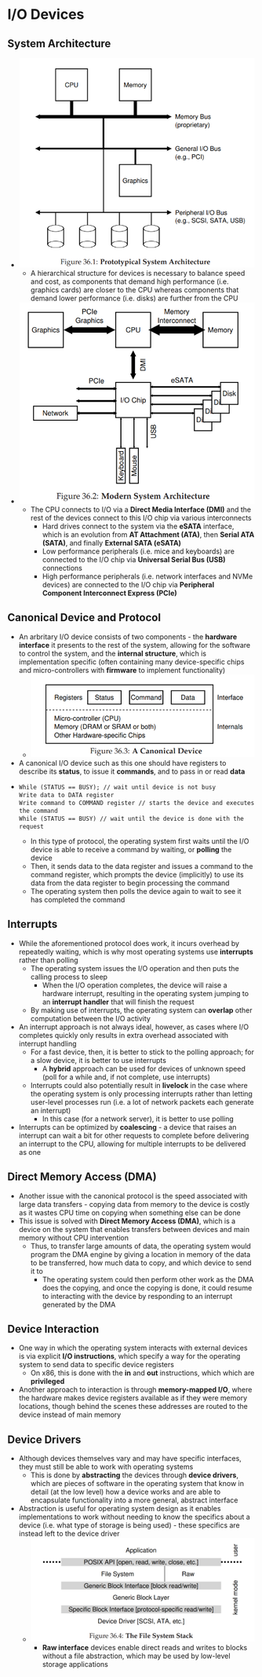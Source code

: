 # I/O Devices
## System Architecture
- ![System Architecture](../Images/System_Architecture.png)
    - A hierarchical structure for devices is necessary to balance speed and cost, as components that demand high performance (i.e. graphics cards) are closer to the CPU whereas components that demand lower performance (i.e. disks) are further from the CPU
- ![Modern System Architecture](../Images/Modern_System_Architecture.png)
    - The CPU connects to I/O via a **Direct Media Interface (DMI)** and the rest of the devices connect to this I/O chip via various interconnects
        - Hard drives connect to the system via the **eSATA** interface, which is an evolution from **AT Attachment (ATA)**, then **Serial ATA (SATA)**, and finally **External SATA (eSATA)**
        - Low performance peripherals (i.e. mice and keyboards) are connected to the I/O chip via **Universal Serial Bus (USB)** connections
        - High performance peripherals (i.e. network interfaces and NVMe devices) are connected to the I/O chip via **Peripheral Component Interconnect Express (PCIe)**
## Canonical Device and Protocol
- An arbritary I/O device consists of two components - the **hardware interface** it presents to the rest of the system, allowing for the software to control the system, and the **internal structure**, which is implementation specific (often containing many device-specific chips and micro-controllers with **firmware** to implement functionality)
    - ![Canonical Device](../Images/Canonical_Device.png)
- A canonical I/O device such as this one should have registers to describe its **status**, to issue it **commands**, and to pass in or read **data**
-     While (STATUS == BUSY); // wait until device is not busy
      Write data to DATA register
      Write command to COMMAND register // starts the device and executes the command
      While (STATUS == BUSY) // wait until the device is done with the request
    - In this type of protocol, the operating system first waits until the I/O device is able to receive a command by waiting, or **polling** the device
    - Then, it sends data to the data register and issues a command to the command register, which prompts the device (implicitly) to use its data from the data register to begin processing the command
    - The operating system then polls the device again to wait to see it has completed the command
## Interrupts
- While the aforementioned protocol does work, it incurs overhead by repeatedly waiting, which is why most operating systems use **interrupts** rather than polling
    - The operating system issues the I/O operation and then puts the calling process to sleep
        - When the I/O operation completes, the device will raise a hardware interrupt, resulting in the operating system jumping to an **interrupt handler** that will finish the request
    - By making use of interrupts, the operating system can **overlap** other computation between the I/O activity
- An interrupt approach is not always ideal, however, as cases where I/O completes quickly only results in extra overhead associated with interrupt handling
    - For a fast device, then, it is better to stick to the polling approach; for a slow device, it is better to use interrupts
        - A **hybrid** approach can be used for devices of unknown speed (poll for a while and, if not complete, use interrupts)
    - Interrupts could also potentially result in **livelock** in the case where the operating system is only processing interrupts rather than letting user-level processes run (i.e. a lot of network packets each generate an interrupt)
        - In this case (for a network server), it is better to use polling
- Interrupts can be optimized by **coalescing** - a device that raises an interrupt can wait a bit for other requests to complete before delivering an interrupt to the CPU, allowing for multiple interrupts to be delivered as one
## Direct Memory Access (DMA)
- Another issue with the canonical protocol is the speed associated with large data transfers - copying data from memory to the device is costly as it wastes CPU time on copying when something else can be done
- This issue is solved with **Direct Memory Access (DMA)**, which is a device on the system that enables transfers between devices and main memory without CPU intervention
    - Thus, to transfer large amounts of data, the operating system would program the DMA engine by giving a location in memory of the data to be transferred, how much data to copy, and which device to send it to
        - The operating system could then perform other work as the DMA does the copying, and once the copying is done, it could resume to interacting with the device by responding to an interrupt generated by the DMA
## Device Interaction
- One way in which the operating system interacts with external devices is via explicit **I/O instructions**, which specify a way for the operating system to send data to specific device registers
    - On x86, this is done with the **in** and **out** instructions, which which are **privileged**
- Another approach to interaction is through **memory-mapped I/O**, where the hardware makes device registers available as if they were memory locations, though behind the scenes these addresses are routed to the device instead of main memory
## Device Drivers
- Although devices themselves vary and may have specific interfaces, they must still be able to work with operating systems 
    - This is done by **abstracting** the devices through **device drivers**, which are pieces of software in the operating system that know in detail (at the low level) how a device works and are able to encapsulate functionality into a more general, abstract interface
- Abstraction is useful for operating system design as it enables implementations to work without needing to know the specifics about a device (i.e. what type of storage is being used) - these specifics are instead left to the device driver
    - ![File System Abstraction](../Images/File_System_Abstraction.png)
        - **Raw interface** devices enable direct reads and writes to blocks without a file abstraction, which may be used by low-level storage applications